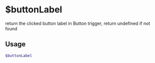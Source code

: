 # $buttonLabel

return the clicked button label in Button trigger, return undefined if not found

## Usage

```bash
$buttonLabel
```

